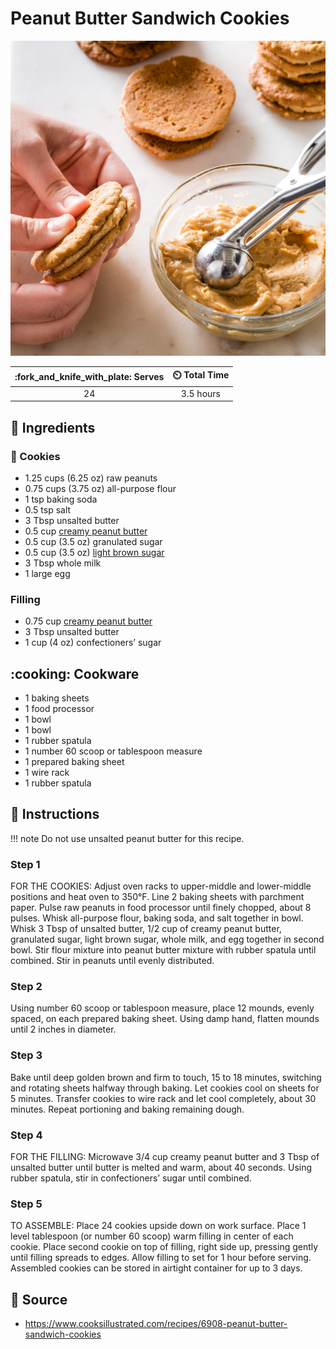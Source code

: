 # Peanut Butter Sandwich Cookies

![Peanut Butter Sandwich Cookies](../assets/images/peanut-butter-sandwich-cookies.jpg)

| :fork_and_knife_with_plate: Serves | :timer_clock: Total Time |
|:----------------------------------:|:-----------------------: |
| 24 | 3.5 hours |

## :salt: Ingredients

### :cookie: Cookies

- 1.25 cups (6.25 oz) raw peanuts
- 0.75 cups (3.75 oz) all-purpose flour
- 1 tsp baking soda
- 0.5 tsp salt
- 3 Tbsp unsalted butter
- 0.5 cup [creamy peanut butter][1]
- 0.5 cup (3.5 oz) granulated sugar
- 0.5 cup (3.5 oz) [light brown sugar][2]
- 3 Tbsp whole milk
- 1 large egg

### Filling

- 0.75 cup [creamy peanut butter][1]
- 3 Tbsp unsalted butter
- 1 cup (4 oz) confectioners’ sugar

## :cooking: Cookware

- 1 baking sheets
- 1 food processor
- 1 bowl
- 1 bowl
- 1 rubber spatula
- 1 number 60 scoop or tablespoon measure
- 1 prepared baking sheet
- 1 wire rack
- 1 rubber spatula

## :pencil: Instructions

!!! note
    Do not use unsalted peanut butter for this recipe.

### Step 1

FOR THE COOKIES: Adjust oven racks to upper-middle and lower-middle positions and heat oven to 350°F. Line 2 baking
sheets with parchment paper. Pulse raw peanuts in food processor until finely chopped, about 8 pulses. Whisk all-purpose
flour, baking soda, and salt together in bowl. Whisk 3 Tbsp of unsalted butter, 1/2 cup of creamy peanut butter,
granulated sugar, light brown sugar, whole milk, and egg together in second bowl. Stir flour mixture into peanut butter
mixture with rubber spatula until combined. Stir in peanuts until evenly distributed.

### Step 2

Using number 60 scoop or tablespoon measure, place 12 mounds, evenly spaced, on each prepared baking sheet. Using damp
hand, flatten mounds until 2 inches in diameter.

### Step 3

Bake until deep golden brown and firm to touch, 15 to 18 minutes, switching and rotating sheets halfway through baking.
Let cookies cool on sheets for 5 minutes. Transfer cookies to wire rack and let cool completely, about 30 minutes.
Repeat portioning and baking remaining dough.

### Step 4

FOR THE FILLING: Microwave 3/4 cup creamy peanut butter and 3 Tbsp of unsalted butter until butter is melted and warm,
about 40 seconds. Using rubber spatula, stir in confectioners’ sugar until combined.

### Step 5

TO ASSEMBLE: Place 24 cookies upside down on work surface. Place 1 level tablespoon (or number 60 scoop) warm filling in
center of each cookie. Place second cookie on top of filling, right side up, pressing gently until filling spreads to
edges. Allow filling to set for 1 hour before serving. Assembled cookies can be stored in airtight container for up to 3
days.

## :link: Source

- <https://www.cooksillustrated.com/recipes/6908-peanut-butter-sandwich-cookies>

[1]: <../ingredients/peanut-butter.md>
[2]: <../ingredients/brown-sugar.md>
